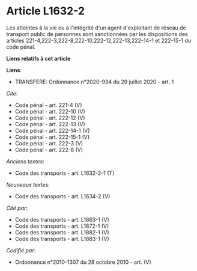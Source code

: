 # Article L1632-2

Les atteintes à la vie ou à l'intégrité d'un agent d'exploitant de réseau de transport public de personnes sont sanctionnées
par les dispositions des articles 221-4,222-3,222-8,222-10,222-12,222-13,222-14-1 et 222-15-1 du code pénal.

**Liens relatifs à cet article**

**Liens**:

  - TRANSFERE: Ordonnance n°2020-934 du 29 juillet 2020 - art. 1

_Cite_:

  - Code pénal - art. 221-4 (V)
  - Code pénal - art. 222-10 (V)
  - Code pénal - art. 222-12 (V)
  - Code pénal - art. 222-13 (V)
  - Code pénal - art. 222-14-1 (V)
  - Code pénal - art. 222-15-1 (V)
  - Code pénal - art. 222-3 (V)
  - Code pénal - art. 222-8 (V)

_Anciens textes_:

  - Code des transports - art. L1632-2-1 (T)

_Nouveaux textes_:

  - Code des transports - art. L1634-2 (V)

_Cité par_:

  - Code des transports - art. L1863-1 (V)
  - Code des transports - art. L1872-1 (V)
  - Code des transports - art. L1882-1 (V)
  - Code des transports - art. L1883-1 (V)

_Codifié par_:

  - Ordonnance n°2010-1307 du 28 octobre 2010 - art. (V)
